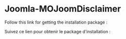 Joomla-MOJoomDisclaimer
=======================

Follow this link for getting the installation package :

Suivez ce lien pour obtenir le package d'installation :

